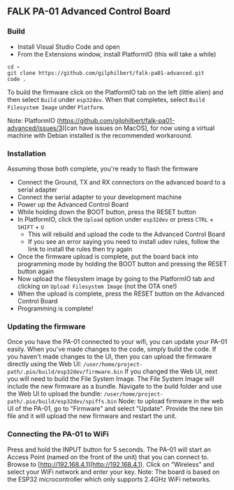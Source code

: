 ## FALK PA-01 Advanced Control Board

### Build
- Install Visual Studio Code and open
- From the Extensions window, install PlatformIO (this will take a while)

```
cd ~
git clone https://github.com/gilphilbert/falk-pa01-advanced.git
code .
```

To build the firmware click on the PlatformIO tab on the left (little alien) and then select `Build` under `esp32dev`. When that completes, select `Build Filesystem Image` under `Platform`.

Note: PlatformIO (https://github.com/gilphilbert/falk-pa01-advanced/issues/3)[can have issues on MacOS], for now using a virtual machine with Debian installed is the recommended workaround.

### Installation
Assuming those both complete, you're ready to flash the firmware
- Connect the Ground, TX and RX connectors on the advanced board to a serial adapter
- Connect the serial adapter to your development machine
- Power up the Advanced Control Board
- While holding down the BOOT button, press the RESET button
- In PlatformIO, click the `Upload` option under `esp32dev` or press `CTRL` + `SHIFT` + `U`
  - This will rebuild and upload the code to the Advanced Control Board
  - If you see an error saying you need to install udev rules, follow the link to install the rules then try again
- Once the firmware upload is complete, put the board back into programming mode by holding the BOOT button and pressing the RESET button again
- Now upload the filesystem image by going to the PlatformIO tab and clicking on `Upload Filesystem Image` (not the OTA one!)
- When the upload is complete, press the RESET button on the Advanced Control Board
- Programming is complete!

### Updating the firmware
Once you have the PA-01 connected to your wifi, you can update your PA-01 easily. When you've made changes to the code, simply build the code. If you haven't made changes to the UI, then you can upload the firmware directly using the Web UI:
    `/user/home/project-path/.pio/build/esp32dev/firmware.bin`
If you changed the Web UI, next you will need to build the File System Image. The File System Image will include the new firmware as a bundle. Navigate to the build folder and use the Web UI to upload the bundle:
  `/user/home/project-path/.pio/build/esp32dev/spiffs.bin`
Node: to upload firmware in the web UI of the PA-01, go to "Firmware" and select "Update". Provide the new bin file and it will upload the new firmware and restart the unit.

### Connecting the PA-01 to WiFi
Press and hold the INPUT button for 5 seconds. The PA-01 will start an Access Point (named on the front of the unit) that you can connect to. Browse to [http://192.168.4.1](http://192.168.4.1). Click on "Wireless" and select your WiFi network and enter your key.
Note: The board is based on the ESP32 microcontroller which only supports 2.4GHz WiFi networks.